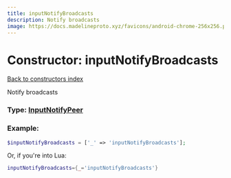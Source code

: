 ```yaml
---
title: inputNotifyBroadcasts
description: Notify broadcasts
image: https://docs.madelineproto.xyz/favicons/android-chrome-256x256.png
---
```

# Constructor: inputNotifyBroadcasts  
[Back to constructors index](index.md)



Notify broadcasts




### Type: [InputNotifyPeer](../types/InputNotifyPeer.md)


### Example:

```php
$inputNotifyBroadcasts = ['_' => 'inputNotifyBroadcasts'];
```  


Or, if you're into Lua:

```lua
inputNotifyBroadcasts={_='inputNotifyBroadcasts'}

```


